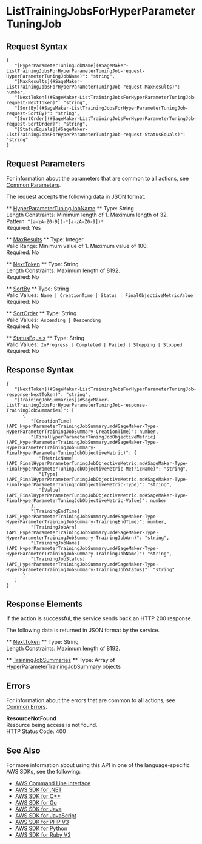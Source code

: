 # ListTrainingJobsForHyperParameterTuningJob<a name="API_ListTrainingJobsForHyperParameterTuningJob"></a>

## Request Syntax<a name="API_ListTrainingJobsForHyperParameterTuningJob_RequestSyntax"></a>

```
{
   "[HyperParameterTuningJobName](#SageMaker-ListTrainingJobsForHyperParameterTuningJob-request-HyperParameterTuningJobName)": "string",
   "[MaxResults](#SageMaker-ListTrainingJobsForHyperParameterTuningJob-request-MaxResults)": number,
   "[NextToken](#SageMaker-ListTrainingJobsForHyperParameterTuningJob-request-NextToken)": "string",
   "[SortBy](#SageMaker-ListTrainingJobsForHyperParameterTuningJob-request-SortBy)": "string",
   "[SortOrder](#SageMaker-ListTrainingJobsForHyperParameterTuningJob-request-SortOrder)": "string",
   "[StatusEquals](#SageMaker-ListTrainingJobsForHyperParameterTuningJob-request-StatusEquals)": "string"
}
```

## Request Parameters<a name="API_ListTrainingJobsForHyperParameterTuningJob_RequestParameters"></a>

For information about the parameters that are common to all actions, see [Common Parameters](CommonParameters.md)\.

The request accepts the following data in JSON format\.

 ** [HyperParameterTuningJobName](#API_ListTrainingJobsForHyperParameterTuningJob_RequestSyntax) **   <a name="SageMaker-ListTrainingJobsForHyperParameterTuningJob-request-HyperParameterTuningJobName"></a>
Type: String  
Length Constraints: Minimum length of 1\. Maximum length of 32\.  
Pattern: `^[a-zA-Z0-9](-*[a-zA-Z0-9])*`   
Required: Yes

 ** [MaxResults](#API_ListTrainingJobsForHyperParameterTuningJob_RequestSyntax) **   <a name="SageMaker-ListTrainingJobsForHyperParameterTuningJob-request-MaxResults"></a>
Type: Integer  
Valid Range: Minimum value of 1\. Maximum value of 100\.  
Required: No

 ** [NextToken](#API_ListTrainingJobsForHyperParameterTuningJob_RequestSyntax) **   <a name="SageMaker-ListTrainingJobsForHyperParameterTuningJob-request-NextToken"></a>
Type: String  
Length Constraints: Maximum length of 8192\.  
Required: No

 ** [SortBy](#API_ListTrainingJobsForHyperParameterTuningJob_RequestSyntax) **   <a name="SageMaker-ListTrainingJobsForHyperParameterTuningJob-request-SortBy"></a>
Type: String  
Valid Values:` Name | CreationTime | Status | FinalObjectiveMetricValue`   
Required: No

 ** [SortOrder](#API_ListTrainingJobsForHyperParameterTuningJob_RequestSyntax) **   <a name="SageMaker-ListTrainingJobsForHyperParameterTuningJob-request-SortOrder"></a>
Type: String  
Valid Values:` Ascending | Descending`   
Required: No

 ** [StatusEquals](#API_ListTrainingJobsForHyperParameterTuningJob_RequestSyntax) **   <a name="SageMaker-ListTrainingJobsForHyperParameterTuningJob-request-StatusEquals"></a>
Type: String  
Valid Values:` InProgress | Completed | Failed | Stopping | Stopped`   
Required: No

## Response Syntax<a name="API_ListTrainingJobsForHyperParameterTuningJob_ResponseSyntax"></a>

```
{
   "[NextToken](#SageMaker-ListTrainingJobsForHyperParameterTuningJob-response-NextToken)": "string",
   "[TrainingJobSummaries](#SageMaker-ListTrainingJobsForHyperParameterTuningJob-response-TrainingJobSummaries)": [ 
      { 
         "[CreationTime](API_HyperParameterTrainingJobSummary.md#SageMaker-Type-HyperParameterTrainingJobSummary-CreationTime)": number,
         "[FinalHyperParameterTuningJobObjectiveMetric](API_HyperParameterTrainingJobSummary.md#SageMaker-Type-HyperParameterTrainingJobSummary-FinalHyperParameterTuningJobObjectiveMetric)": { 
            "[MetricName](API_FinalHyperParameterTuningJobObjectiveMetric.md#SageMaker-Type-FinalHyperParameterTuningJobObjectiveMetric-MetricName)": "string",
            "[Type](API_FinalHyperParameterTuningJobObjectiveMetric.md#SageMaker-Type-FinalHyperParameterTuningJobObjectiveMetric-Type)": "string",
            "[Value](API_FinalHyperParameterTuningJobObjectiveMetric.md#SageMaker-Type-FinalHyperParameterTuningJobObjectiveMetric-Value)": number
         },
         "[TrainingEndTime](API_HyperParameterTrainingJobSummary.md#SageMaker-Type-HyperParameterTrainingJobSummary-TrainingEndTime)": number,
         "[TrainingJobArn](API_HyperParameterTrainingJobSummary.md#SageMaker-Type-HyperParameterTrainingJobSummary-TrainingJobArn)": "string",
         "[TrainingJobName](API_HyperParameterTrainingJobSummary.md#SageMaker-Type-HyperParameterTrainingJobSummary-TrainingJobName)": "string",
         "[TrainingJobStatus](API_HyperParameterTrainingJobSummary.md#SageMaker-Type-HyperParameterTrainingJobSummary-TrainingJobStatus)": "string"
      }
   ]
}
```

## Response Elements<a name="API_ListTrainingJobsForHyperParameterTuningJob_ResponseElements"></a>

If the action is successful, the service sends back an HTTP 200 response\.

The following data is returned in JSON format by the service\.

 ** [NextToken](#API_ListTrainingJobsForHyperParameterTuningJob_ResponseSyntax) **   <a name="SageMaker-ListTrainingJobsForHyperParameterTuningJob-response-NextToken"></a>
Type: String  
Length Constraints: Maximum length of 8192\.

 ** [TrainingJobSummaries](#API_ListTrainingJobsForHyperParameterTuningJob_ResponseSyntax) **   <a name="SageMaker-ListTrainingJobsForHyperParameterTuningJob-response-TrainingJobSummaries"></a>
Type: Array of [HyperParameterTrainingJobSummary](API_HyperParameterTrainingJobSummary.md) objects

## Errors<a name="API_ListTrainingJobsForHyperParameterTuningJob_Errors"></a>

For information about the errors that are common to all actions, see [Common Errors](CommonErrors.md)\.

 **ResourceNotFound**   
Resource being access is not found\.  
HTTP Status Code: 400

## See Also<a name="API_ListTrainingJobsForHyperParameterTuningJob_SeeAlso"></a>

For more information about using this API in one of the language\-specific AWS SDKs, see the following:
+  [AWS Command Line Interface](http://docs.aws.amazon.com/goto/aws-cli/sagemaker-2017-07-24/ListTrainingJobsForHyperParameterTuningJob) 
+  [AWS SDK for \.NET](http://docs.aws.amazon.com/goto/DotNetSDKV3/sagemaker-2017-07-24/ListTrainingJobsForHyperParameterTuningJob) 
+  [AWS SDK for C\+\+](http://docs.aws.amazon.com/goto/SdkForCpp/sagemaker-2017-07-24/ListTrainingJobsForHyperParameterTuningJob) 
+  [AWS SDK for Go](http://docs.aws.amazon.com/goto/SdkForGoV1/sagemaker-2017-07-24/ListTrainingJobsForHyperParameterTuningJob) 
+  [AWS SDK for Java](http://docs.aws.amazon.com/goto/SdkForJava/sagemaker-2017-07-24/ListTrainingJobsForHyperParameterTuningJob) 
+  [AWS SDK for JavaScript](http://docs.aws.amazon.com/goto/AWSJavaScriptSDK/sagemaker-2017-07-24/ListTrainingJobsForHyperParameterTuningJob) 
+  [AWS SDK for PHP V3](http://docs.aws.amazon.com/goto/SdkForPHPV3/sagemaker-2017-07-24/ListTrainingJobsForHyperParameterTuningJob) 
+  [AWS SDK for Python](http://docs.aws.amazon.com/goto/boto3/sagemaker-2017-07-24/ListTrainingJobsForHyperParameterTuningJob) 
+  [AWS SDK for Ruby V2](http://docs.aws.amazon.com/goto/SdkForRubyV2/sagemaker-2017-07-24/ListTrainingJobsForHyperParameterTuningJob) 